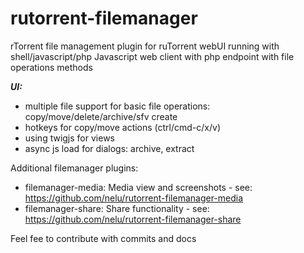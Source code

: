 # rutorrent-filemanager
rTorrent file management plugin for ruTorrent webUI running with shell/javascript/php
Javascript web client with php endpoint with file operations methods

***UI:***
- multiple file support for basic file operations: copy/move/delete/archive/sfv create
- hotkeys for copy/move actions (ctrl/cmd-c/x/v)
- using twigjs for views
- async js load for dialogs: archive, extract

Additional filemanager plugins:
- filemanager-media: Media view and screenshots - see: https://github.com/nelu/rutorrent-filemanager-media
- filemanager-share: Share functionality - see: https://github.com/nelu/rutorrent-filemanager-share

Feel fee to contribute with commits and docs
